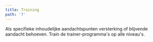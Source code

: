 ```yaml
---
title: Training
path: '7'
---
```


Als specifieke inhoudelijke aandachtspunten versterking of blijvende aandacht behoeven. 
Train de trainer-programma's op alle niveau's.